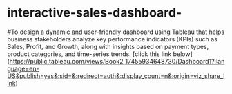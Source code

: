 # interactive-sales-dashboard-
#To design a dynamic and user-friendly dashboard using Tableau that helps business stakeholders analyze key performance indicators (KPIs) such as Sales, Profit, and Growth, along with insights based on payment types, product categories, and time-series trends.
[click this link below]
(https://public.tableau.com/views/Book2_17455934648730/Dashboard1?:language=en-US&publish=yes&:sid=&:redirect=auth&:display_count=n&:origin=viz_share_link)


